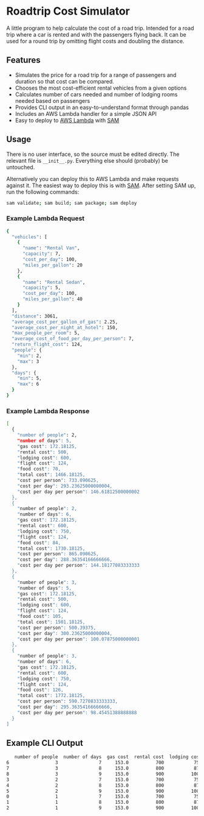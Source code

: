# Roadtrip Cost Simulator
A little program to help calculate the cost of a road trip. Intended for a road trip where a car is rented and with the passengers flying back. It can be used for a round trip by omitting flight costs and doubling the distance.

## Features
* Simulates the price for a road trip for a range of passengers and duration so that cost can be compared.
* Chooses the most cost-efficient rental vehicles from a given options
* Calculates number of cars needed and number of lodging rooms needed based on passengers
* Provides CLI output in an easy-to-understand format through pandas
* Includes an AWS Lambda handler for a simple JSON API
* Easy to deploy to [AWS Lambda](https://aws.amazon.com/lambda/) with [SAM](https://docs.aws.amazon.com/serverless-application-model/latest/developerguide/what-is-sam.html)

## Usage
There is no user interface, so the source must be edited directly. The relevant file is ```__init__.py```. Everything else should (probably) be untouched.

Alternatively you can deploy this to AWS Lambda and make requests against it. The easiest way to deploy this is with [SAM](https://docs.aws.amazon.com/serverless-application-model/latest/developerguide/what-is-sam.html). After setting SAM up, run the following commands:
```bash
sam validate; sam build; sam package; sam deploy
```

### Example Lambda Request
```bash
{
  "vehicles": [
    {
      "name": "Rental Van",
      "capacity": 7,
      "cost_per_day": 100,
      "miles_per_gallon": 20
    },
    {
      "name": "Rental Sedan",
      "capacity": 5,
      "cost_per_day": 100,
      "miles_per_gallon": 40
    }
  ],
  "distance": 3061,
  "average_cost_per_gallon_of_gas": 2.25,
  "average_cost_per_night_at_hotel": 150,
  "max_people_per_room": 5,
  "average_cost_of_food_per_day_per_person": 7,
  "return_flight_cost": 124,
  "people": {
    "min": 2,
    "max": 3
  },
  "days": {
    "min": 5,
    "max": 6
  }
}
```

### Example Lambda Response
```bash
[
  {
    "number of people": 2,
    "number of days": 5,
    "gas cost": 172.18125,
    "rental cost": 500,
    "lodging cost": 600,
    "flight cost": 124,
    "food cost": 70,
    "total cost": 1466.18125,
    "cost per person": 733.090625,
    "cost per day": 293.23625000000004,
    "cost per day per person": 146.61812500000002
  },
  {
    "number of people": 2,
    "number of days": 6,
    "gas cost": 172.18125,
    "rental cost": 600,
    "lodging cost": 750,
    "flight cost": 124,
    "food cost": 84,
    "total cost": 1730.18125,
    "cost per person": 865.090625,
    "cost per day": 288.36354166666666,
    "cost per day per person": 144.18177083333333
  },
  {
    "number of people": 3,
    "number of days": 5,
    "gas cost": 172.18125,
    "rental cost": 500,
    "lodging cost": 600,
    "flight cost": 124,
    "food cost": 105,
    "total cost": 1501.18125,
    "cost per person": 500.39375,
    "cost per day": 300.23625000000004,
    "cost per day per person": 100.07875000000001
  },
  {
    "number of people": 3,
    "number of days": 6,
    "gas cost": 172.18125,
    "rental cost": 600,
    "lodging cost": 750,
    "flight cost": 124,
    "food cost": 126,
    "total cost": 1772.18125,
    "cost per person": 590.7270833333333,
    "cost per day": 295.36354166666666,
    "cost per day per person": 98.45451388888888
  }
]
```

## Example CLI Output
```bash
   number of people  number of days  gas cost  rental cost  lodging cost  flight cost  food cost  total cost  cost per person  cost per day  cost per day per person
6                 3               7     153.0          700           750          124        147      1874.0            625.0         268.0                     89.0
7                 3               8     153.0          800           875          124        168      2120.0            707.0         265.0                     88.0
8                 3               9     153.0          900          1000          124        189      2366.0            789.0         263.0                     88.0
3                 2               7     153.0          700           750          124         98      1825.0            913.0         261.0                    130.0
4                 2               8     153.0          800           875          124        112      2064.0           1032.0         258.0                    129.0
5                 2               9     153.0          900          1000          124        126      2303.0           1152.0         256.0                    128.0
0                 1               7     153.0          700           750          124         49      1776.0           1776.0         254.0                    254.0
1                 1               8     153.0          800           875          124         56      2008.0           2008.0         251.0                    251.0
2                 1               9     153.0          900          1000          124         63      2240.0           2240.0         249.0                    249.0
```

